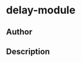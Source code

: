 # delay-module

## Author

<!-- Insert Your Name Here -->

## Description

<!-- Describe your example here -->
